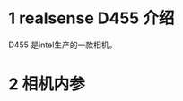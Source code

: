 # 1 realsense D455 介绍
D455 是intel生产的一款相机。

# 2 相机内参
<!--stackedit_data:
eyJoaXN0b3J5IjpbLTEwMjA5Mjk2ODcsLTE1MzIwMjQ2NjRdfQ
==
-->